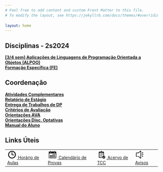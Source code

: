 ```yaml
---
# Feel free to add content and custom Front Matter to this file.
# To modify the layout, see https://jekyllrb.com/docs/themes/#overriding-theme-defaults

layout: home
---
```


<h2>Disciplinas - 2s2024</h2>

<!--<a href="lfa"><b>[4/5 sem] Linguagens Formais e Autômatos (LFA)</b></a><br>
<a href="so"><b>[4/5 sem] Sistemas Operacionais (SO)</b></a><br>
<a href="tc1"><b>[6/7 sem] Trabalhos de Conclusão de Curso I (TC1)</b></a><br>-->
<!-- <a href="daw"><b>[8 sem] Desenvolvimento em Ambiente Web (DAW)</b></a><br> 
<a href="atc"><b>[5/6 sem] Aspectos Teóricos da Computação (ATC)</b></a><br>
<a href="aa"><b>[6/7 sem] Análise de Algoritmos (AA)</b></a><br>-->
<a href="alpoo"><b>[3/4 sem] Aplicações de Linguagens de Programação Orientada a Objetos (ALPOO)</b></a><br>
<a href="fe"><b>Formação Específica (FE)</b></a><br>

<!-- 
<h2>Projetos de Extensão</h2>
<a href="extensao"><b>[1/2 sem] Entregas</b></a><br> -->

<h2>Coordenação</h2>

<a href="ac"><b>Atividades Complementares</b></a><br>
<a href="estagio"><b>Relatório de Estágio</b></a><br>
<a href="dps"><b>Entrega de Trabalhos de DP</b></a><br>
<a href="docs/criterios2s23.pdf" target="_blank"><b>Critérios de Avaliação</b></a><br>
<a href="docs/avaorientacoes.pdf" target="_blank"><b>Orientações AVA</b></a><br>
<a href="docs/optorientacoes.pdf" target="_blank"><b>Orientações Disc. Optativas</b></a><br>
<a href="docs/UNIPCalendTrad2023 9.8.23 V7-1.pdf" target="_blank"><b>Manual do Aluno</b></a><br>

<h2>Links Úteis</h2>

<table>
	<tr><td>
		<a href="horarios"><img src='images/ico-horario.png' height='30'> Horário de Aulas</a>
	</td><td>
		<a href="provas"><img src='images/ico-calend.png' height='30'> Calendário de Provas</a>
	</td><td>
		<a href="acervo"><img src='images/ico-tcc.png' height='30'> Acervo de TCC</a>
	</td><td>
		<a href="news"><img src='images/ico-news.png' height='30'> Avisos</a>		
	</td></tr>
</table>

<!-- <h2>Portfolio</h2>
<a href="projetos"><b>Projetos desenvolvidos</b></a> -->